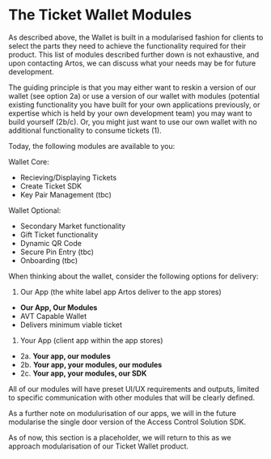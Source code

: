 # The Ticket Wallet Modules

As described above, the Wallet is built in a modularised fashion for clients to select the parts they need to achieve the functionality required for their product. This list of modules described further down is not exhaustive, and upon contacting Artos, we can discuss what your needs may be for future development.

The guiding principle is that you may either want to reskin a version of our wallet (see option 2a) or use a version of our wallet with modules (potential existing functionality you have built for your own applications previously, or expertise which is held by your own development team) you may want to build yourself (2b/c). Or, you might just want to use our own wallet with no additional functionality to consume tickets (1).

Today, the following modules are available to you:

Wallet Core:

- Recieving/Displaying Tickets
- Create Ticket SDK
- Key Pair Management (tbc)

Wallet Optional:

- Secondary Market functionality
- Gift Ticket functionality
- Dynamic QR Code
- Secure Pin Entry (tbc)
- Onboarding (tbc)

When thinking about the wallet, consider the following options for delivery:

1. Our App (the white label app Artos deliver to the app stores)
  - **Our App, Our Modules**
  - AVT Capable Wallet
  - Delivers minimum viable ticket
1. Your App (client app within the app stores)
  - 2a. **Your app, our modules**
  - 2b. **Your app, your modules, our modules**
  - 2c. **Your app, your modules, our SDK**

All of our modules will have preset UI/UX requirements and outputs, limited to specific communication with other modules that will be clearly defined.

As a further note on modulurisation of our apps, we will in the future modularise the single door version of the Access Control Solution SDK.

<aside class="notice">
As of now, this section is a placeholder, we will return to this as we approach modularisation of our Ticket Wallet product.
</aside>

